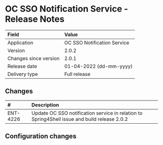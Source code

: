 # OC SSO Notification Service - Release Notes

| Field                     | Value                       |
|:--------------------------|:----------------------------|
| Application               | OC SSO Notification Service |
| Version                   | 2.0.2                       |
| Changes since version     | 2.0.1                       |
| Release date              | 01-04-2022 (dd-mm-yyyy)     |
| Delivery type             | Full release                |

## Changes

| #        | Description                                                                                  |
|:---------|:---------------------------------------------------------------------------------------------|
| ENT-4226 | Update OC SSO notification service in relation to Spring4Shell issue and build release 2.0.2 |


## Configuration changes
